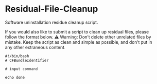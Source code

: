 # Residual-File-Cleanup
Software uninstallation residue cleanup script.

If you would also like to submit a script to clean up residual files, please follow the format below. ⚠️ Warning: Don't delete other unrelated files by mistake. Keep the script as clean and simple as possible, and don't put in any other extraneous content.
```Shell
#!/bin/bash
# CFBundleIdentifier

# input command

echo done
```
